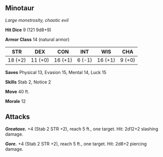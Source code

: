 ## Minotaur

*Large monstrosity, chaotic evil*

**Hit Dice** 9 (121 9d8+9)

**Armor Class** 14 (natural armor)

| STR     | DEX     | CON     | INT     | WIS     | CHA     |
|---------|---------|---------|---------|---------|---------|
| 18 (+2) | 11 (+0) | 16 (+1) |  6 (-1) | 16 (+1) |  9 (+0) |

**Saves** Physical 13, Evasion 15, Mental 14, Luck 15

**Skills** Stab 2, Notice 2

**Move** 40 ft.

**Morale** 12

## Attacks

***Greataxe.*** +4 (Stab 2 STR +2), reach 5 ft., one target. Hit: 2d12+2 slashing damage.

***Gore.*** +4 (Stab 2 STR +2), reach 5 ft., one target. Hit: 2d8+2 piercing damage.

